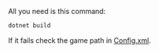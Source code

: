 All you need is this command:

```sh
dotnet build
```

If it fails check the game path in [Config.xml](./Config.xml).
